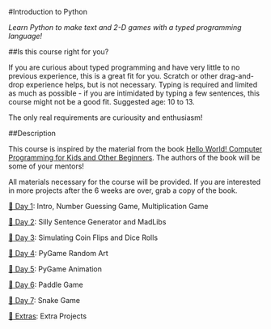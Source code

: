 #Introduction to Python

*Learn Python to make text and 2-D games with a typed programming language!*

##Is this course right for you?

If you are curious about typed programming and have very little to no previous experience, this is a great fit for you. Scratch or other drag-and-drop experience helps, but is not necessary. Typing is required and limited as much as possible - if you are intimidated by typing a few sentences, this course might not be a good fit. Suggested age: 10 to 13.

The only real requirements are curiousity and enthusiasm!

##Description

This course is inspired by the material from the book [Hello World! Computer Programming for Kids and Other Beginners](http://www.amazon.com/Hello-World-Computer-Programming-Beginners/dp/1933988495). The authors of the book will be some of your mentors!

All materials necessary for the course will be provided. If you are interested in more projects after the 6 weeks are over, grab a copy of the book.

[:rocket: Day 1][0]: Intro, Number Guessing Game, Multiplication Game

[:rocket: Day 2][1]: Silly Sentence Generator and MadLibs

[:rocket: Day 3][2]: Simulating Coin Flips and Dice Rolls

[:rocket: Day 4][3]: PyGame Random Art

[:rocket: Day 5][4]: PyGame Animation

[:rocket: Day 6][5]: Paddle Game

[:rocket: Day 7][6]: Snake Game

[:rocket: Extras][7]: Extra Projects

[0]: Day-1/
[1]: Day-2/
[2]: Day-3/
[3]: Day-4/
[4]: Day-5/
[5]: Day-6/
[6]: Day-7/
[7]: Extras/
